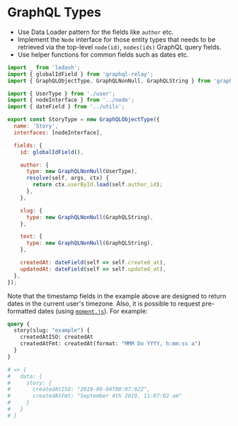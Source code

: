 # GraphQL Types

- Use Data Loader pattern for the fields like `author` etc.
- Implement the `Node` interface for those entity types that needs to be
  retrieved via the top-level `node(id)`, `nodes(ids)` GraphQL query fields.
- Use helper functions for common fields such as dates etc.

```js
import _ from 'lodash';
import { globalIdField } from 'graphql-relay';
import { GraphQLObjectType, GraphQLNonNull, GraphQLString } from 'graphql';

import { UserType } from './user';
import { nodeInterface } from '../node';
import { dateField } from '../utils';

export const StoryType = new GraphQLObjectType({
  name: 'Story',
  interfaces: [nodeInterface],

  fields: {
    id: globalIdField(),

    author: {
      type: new GraphQLNonNull(UserType),
      resolve(self, args, ctx) {
        return ctx.userById.load(self.author_id);
      },
    },

    slug: {
      type: new GraphQLNonNull(GraphQLString),
    },

    text: {
      type: new GraphQLNonNull(GraphQLString),
    },

    createdAt: dateField(self => self.created_at),
    updatedAt: dateField(self => self.updated_at),
  },
});
```

Note that the timestamp fields in the example above are designed to return dates
in the current user's timezone. Also, it is possible to request pre-formatted
dates (using [`moment.js`](https://momentjs.com/)). For example:

```graphql
query {
  story(slug: "example") {
    createdAtISO: createdAt
    createdAtFmt: createdAt(format: "MMM Do YYYY, h:mm:ss a")
  }
}

# => {
#   data: {
#     story: {
#       createdAtISO: "2019-09-04T08:07:02Z",
#       createdAtFmt: "September 4th 2019, 11:07:02 am"
#     }
#   }
# }
```
